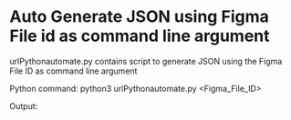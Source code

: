 # Auto Generate JSON using Figma File id as command line argument

urlPythonautomate.py contains script to generate JSON using the Figma File ID as command line argument

Python command:
	python3 urlPythonautomate.py <Figma_File_ID>

Output:
	<JSON>
